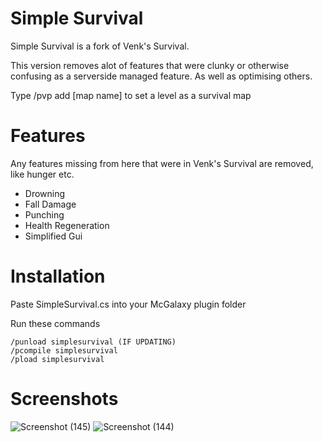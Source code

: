 # Simple Survival
Simple Survival is a fork of Venk's Survival.

This version removes alot of features that were clunky or otherwise confusing as a serverside managed feature. As well as optimising others.

Type /pvp add [map name] to set a level as a survival map

# Features
Any features missing from here that were in Venk's Survival are removed, like hunger etc.
+ Drowning
+ Fall Damage
+ Punching
+ Health Regeneration
+ Simplified Gui

# Installation
Paste SimpleSurvival.cs into your McGalaxy plugin folder

Run these commands
```
/punload simplesurvival (IF UPDATING)
/pcompile simplesurvival
/pload simplesurvival
```

# Screenshots
![Screenshot (145)](https://github.com/morgana-x/Classicube-Simple-Survival/assets/89588301/f9f22eaa-40e2-4b6a-858b-e679daf8f0bc)
![Screenshot (144)](https://github.com/morgana-x/Classicube-Simple-Survival/assets/89588301/25d7a9c0-d94e-4df4-b171-40d657e46a09)
